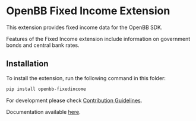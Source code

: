# OpenBB Fixed Income Extension

This extension provides fixed income data for the OpenBB SDK.

Features of the Fixed Income extension include information on government bonds and central bank rates.

## Installation

To install the extension, run the following command in this folder:

```bash
pip install openbb-fixedincome
```

For development please check [Contribution Guidelines](https://github.com/OpenBB-finance/OpenBBTerminal/blob/feature/openbb-sdk-v4/openbb_platform/CONTRIBUTING.md).

Documentation available [here](https://docs.openbb.co/sdk).
